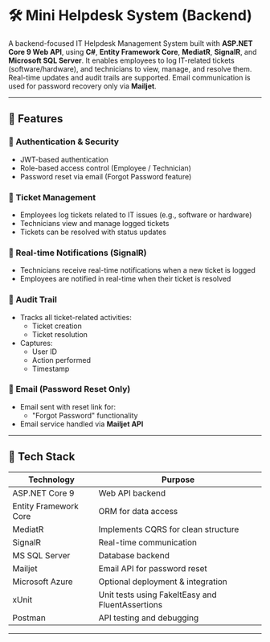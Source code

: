 # 🛠️ Mini Helpdesk System (Backend)

A backend-focused IT Helpdesk Management System built with **ASP.NET Core 9 Web API**, using **C#**, **Entity Framework Core**, **MediatR**, **SignalR**, and **Microsoft SQL Server**. It enables employees to log IT-related tickets (software/hardware), and technicians to view, manage, and resolve them. Real-time updates and audit trails are supported. Email communication is used for password recovery only via **Mailjet**.

---

## 🚀 Features

### 🔐 Authentication & Security
- JWT-based authentication
- Role-based access control (Employee / Technician)
- Password reset via email (Forgot Password feature)

### 🎫 Ticket Management
- Employees log tickets related to IT issues (e.g., software or hardware)
- Technicians view and manage logged tickets
- Tickets can be resolved with status updates

### 🔔 Real-time Notifications (SignalR)
- Technicians receive real-time notifications when a new ticket is logged
- Employees are notified in real-time when their ticket is resolved

### 📝 Audit Trail
- Tracks all ticket-related activities:
  - Ticket creation
  - Ticket resolution
- Captures:
  - User ID
  - Action performed
  - Timestamp

### 📧 Email (Password Reset Only)
- Email sent with reset link for:
  - "Forgot Password" functionality
- Email service handled via **Mailjet API**

---

## 🧱 Tech Stack

| Technology           | Purpose                                 |
|----------------------|------------------------------------------|
| ASP.NET Core 9       | Web API backend                          |
| Entity Framework Core| ORM for data access                      |
| MediatR              | Implements CQRS for clean structure      |
| SignalR              | Real-time communication                  |
| MS SQL Server        | Database backend                         |
| Mailjet              | Email API for password reset             |
| Microsoft Azure      | Optional deployment & integration        |
| xUnit                | Unit tests using FakeItEasy and FluentAssertions        |
| Postman              | API testing and debugging                |

---
